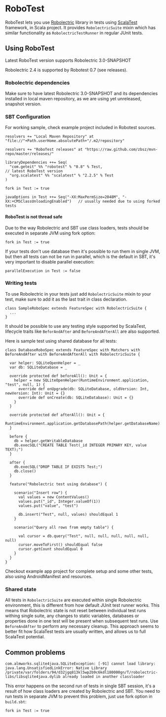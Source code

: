 # RoboTest
RoboTest lets you use [Robolectric](http://www.robolectric.org) library in tests using [ScalaTest](http://www.scalatest.org) framework, in Scala project.
It provides `RobolectricSuite` mixin which has similar functionality as `RobolectricTestRunner` in regular JUnit tests.

## Using RoboTest
Latest RoboTest version supports Robolectric 3.0-SNAPSHOT 

Robolectric 2.4 is supported by Robotest 0.7 (see releases).

### Robolectric dependencies

Make sure to have latest Robolectric 3.0-SNAPSHOT and its dependencies installed in local maven repository, as
we are using yet unreleased, snapshot version.


### SBT Configuration
For working sample, check example project included in Robotest sources.

```
resolvers += "Local Maven Repository" at "file://"+Path.userHome.absolutePath+"/.m2/repository"

resolvers += "RoboTest releases" at "https://raw.github.com/zbsz/mvn-repo/master/releases/"

libraryDependencies ++= Seq(
  "com.geteit" %% "robotest" % "0.8" % Test,                              // latest RoboTest version 
  "org.scalatest" %% "scalatest" % "2.2.5" % Test 
)

fork in Test := true

javaOptions in Test ++= Seq("-XX:MaxPermSize=2048M", "-XX:+CMSClassUnloadingEnabled")   // usually needed due to using forked tests
```

#### RoboTest is not thread safe
Due to the way Robolectric and SBT use class loaders, tests should be executed in separate JVM using fork option:
```
fork in Test := true
```

If your tests don't use database then it's possible to run them in single JVM, but then all tests can not be run in parallel, which is the default in SBT, it's very important to disable parallel execution:
```
parallelExecution in Test := false
```

### Writing tests
To use Robolectric in your tests just add `RobolectricSuite` mixin to your test, make sure to add it as the last trait in class declaration.
```
class SampleRoboSpec extends FeatureSpec with RobolectricSuite {
  ...
}
```

It should be possible to use any testing style supported by ScalaTest, lifecycle traits like `BeforAndAfter` and `BeforeAndAfterAll` are also supported. 

Here is sample test using shared database for all tests:
```
class DatabaseRoboSpec extends FeatureSpec with Matchers with BeforeAndAfter with BeforeAndAfterAll with RobolectricSuite {

  var helper: SQLiteOpenHelper = _
  var db: SQLiteDatabase = _

  override protected def beforeAll(): Unit = {
    helper = new SQLiteOpenHelper(RuntimeEnvironment.application, "test", null, 1) {
      override def onUpgrade(db: SQLiteDatabase, oldVersion: Int, newVersion: Int): Unit = {}
      override def onCreate(db: SQLiteDatabase): Unit = {}
    }
  }

  override protected def afterAll(): Unit = {
    RuntimeEnvironment.application.getDatabasePath(helper.getDatabaseName).delete()
  }

  before {
    db = helper.getWritableDatabase
    db.execSQL("CREATE TABLE Test(_id INTEGER PRIMARY KEY, value TEXT);")
  }

  after {
    db.execSQL("DROP TABLE IF EXISTS Test;")
    db.close()
  }

  feature("Robolectric test using database") {

    scenario("Insert row") {
      val values = new ContentValues()
      values.put("_id", Integer.valueOf(1))
      values.put("value", "test")

      db.insert("Test", null, values) shouldEqual 1
    }

    scenario("Query all rows from empty table") {

      val cursor = db.query("Test", null, null, null, null, null, null)
      cursor.moveToFirst() shouldEqual false
      cursor.getCount shouldEqual 0
    }
  }
}
```

Checkout example app project for complete setup and some other tests, also using AndroidManifest and resources.

### Shared state
All tests in  `RobolectricSuite` are executed within single Robolectric environment, this is different from how default JUnit test runner works. This means that Robolectric state is not reset between individual test runs withing single suite, any changes to static variables, databases or properties done in one test will be present when subsequent test runs. Use `BeforeAndAfter` to perform any necessary cleanup.
This approach seems to better fit how ScalaTest tests are usually written, and allows us to full ScalaTest potential.

## Common problems
```
com.almworks.sqlite4java.SQLiteException: [-91] cannot load library: java.lang.UnsatisfiedLinkError: Native Library /private/var/folders/94/d32jgq813kl5wp2b9c6kdl180000gn/T/robolectric-libs/libsqlite4java.dylib already loaded in another classloader
```
This error happens on the second run of tests in single SBT session, it's a result of how class loaders are created by Robolectric and SBT. You need to run tests in separate JVM to prevent this problem, just use fork option in `build.sbt`:
```
fork in Test := true
```
